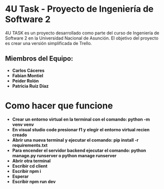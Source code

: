 # 4U Task - Proyecto de Ingeniería de Software 2

4U TASK es un proyecto desarrollado como parte del curso de Ingeniería de Software 2 en la Universidad Nacional de Asunción. El objetivo del proyecto es crear una versión simplificada de Trello.


## Miembros del Equipo:

- **Carlos Cáceres**
- **Fabian Montiel**
- **Peider Rolón**
- **Patricia Ruíz Díaz**

# Como hacer que funcione
- **Crear un entorno virtual en la terminal  con el comando: python -m venv venv**
- **En visual studio code presionar f1 y elegir el entorno virtual recien creado**
- **Abrir una nueva terminal y ejecutar el comando: pip install -r requirements.txt**
- **Para encender el servidor backend ejecutar el comando: python manage.py runserver o python manage runserver**
- **Abrir otra terminal**
- **Escribir cd client**
- **Escribir npm i**
- **Esperar**
- **Escribir npm run dev**
